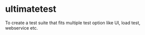 # ultimatetest
To create a test suite that fits multiple test option like UI, load test, webservice etc.
